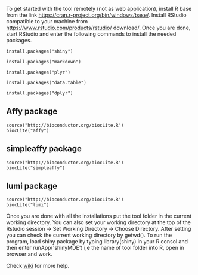  
To get started with the tool remotely (not as web application), install R base from the link https://cran.r-project.org/bin/windows/base/. Install RStudio compatible to your machine from https://www.rstudio.com/products/rstudio/ download/. Once you are done, start RStudio and enter the following commands to install the needed packages.

    install.packages("shiny")

    install.packages("markdown")

    install.packages("plyr")

    install.packages("data.table")

    install.packages("dplyr")

## Affy package
    source("http://bioconductor.org/biocLite.R")
    biocLite("affy")

## simpleaffy package
    source("http://bioconductor.org/biocLite.R")
    biocLite("simpleaffy")

## lumi package
    source("http://bioconductor.org/biocLite.R")
    biocLite("lumi")
 
Once you are done with all the installations put the tool folder in the current working directory. You can also set your working directory at the top of the Rstudio session -> Set Working Directory -> Choose Directory. After setting you can check the current working directory by getwd(). To run the program, load shiny package by typing  library(shiny) in your R consol and then enter runApp('shinyMDE') i,e the name of tool folder into R, open in browser and work.

Check [wiki](https://github.com/AgazW/shinyMDE/wiki) for more help.
